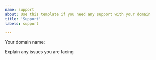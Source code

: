 ```yaml
---
name: support
about: Use this template if you need any support with your domain
title: 'Support'
labels: support

---
```


Your domain name:

Explain any issues you are facing

